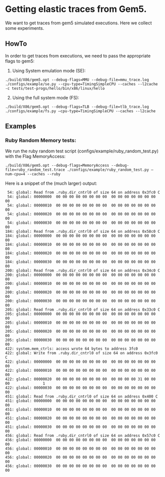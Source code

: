 # Getting elastic traces from Gem5.

We want to get traces from gem5 simulated executions. Here we collect some experiments.


## HowTo

In order to get traces from executions, we need to pass the appropriate flags to gem5:

   1. Using System emulation mode (SE):
   
```./build/X86/gem5.opt --debug-flags=MMU --debug-file=mmu_trace.log ./configs/example/se.py --cpu-type=TimingSimpleCPU --caches --l2cache -c tests/test-progs/hello/bin/x86/linux/hello ```

   2. Using the full system mode (FS):

```./build/X86/gem5.opt --debug-flags=TLB --debug-file=tlb_trace.log ./configs/example/fs.py –cpu-type=TimingSimpleCPU --caches --l2cache```

## Examples

### Ruby Random Memory tests:

We run the ruby random test script (configs/example/ruby_random_test.py) with the Flag MemoryAccess:

``` ./build/X86/gem5.opt --debug-flags=MemoryAccess --debug-file=ruby_random_test.trace ./configs/example/ruby_random_test.py –num-cpu=4 --caches --ruby ```

Here is a snippet of the (much larger) output:

     54: global: Read from .ruby.dir_cntrl0 of size 64 on address 0x3fc0 C
     54: global: 00000000  00 00 00 00 00 00 00 00  00 00 00 00 00 00 00 00                   
     54: global: 00000010  00 00 00 00 00 00 00 00  00 00 00 00 00 00 00 00                   
     54: global: 00000020  00 00 00 00 00 00 00 00  00 00 00 00 00 00 00 00                   
     54: global: 00000030  00 00 00 00 00 00 00 00  00 00 00 00 00 00 00 00                   
    184: global: Read from .ruby.dir_cntrl0 of size 64 on address 0x58c0 C
    184: global: 00000000  00 00 00 00 00 00 00 00  00 00 00 00 00 00 00 00                   
    184: global: 00000010  00 00 00 00 00 00 00 00  00 00 00 00 00 00 00 00                   
    184: global: 00000020  00 00 00 00 00 00 00 00  00 00 00 00 00 00 00 00                   
    184: global: 00000030  00 00 00 00 00 00 00 00  00 00 00 00 00 00 00 00                   
    200: global: Read from .ruby.dir_cntrl0 of size 64 on address 0x34c0 C
    200: global: 00000000  00 00 00 00 00 00 00 00  00 00 00 00 00 00 00 00                   
    200: global: 00000010  00 00 00 00 00 00 00 00  00 00 00 00 00 00 00 00                   
    200: global: 00000020  00 00 00 00 00 00 00 00  00 00 00 00 00 00 00 00                   
    200: global: 00000030  00 00 00 00 00 00 00 00  00 00 00 00 00 00 00 00                   
    205: global: Read from .ruby.dir_cntrl0 of size 64 on address 0x33c0 C
    205: global: 00000000  00 00 00 00 00 00 00 00  00 00 00 00 00 00 00 00                   
    205: global: 00000010  00 00 00 00 00 00 00 00  00 00 00 00 00 00 00 00                   
    205: global: 00000020  00 00 00 00 00 00 00 00  00 00 00 00 00 00 00 00                   
    205: global: 00000030  00 00 00 00 00 00 00 00  00 00 00 00 00 00 00 00                   
    422: system.mem_ctrls: access wrote 64 bytes to address 3fc0
    422: global: Write from .ruby.dir_cntrl0 of size 64 on address 0x3fc0 C
    422: global: 00000000  00 00 00 00 00 00 00 00  00 00 00 00 00 00 00 00                   
    422: global: 00000010  00 00 00 00 00 00 00 00  00 00 00 00 00 00 00 00                   
    422: global: 00000020  00 00 00 00 00 00 00 00  00 00 00 00 31 00 00 00               1   
    422: global: 00000030  00 00 00 00 00 00 00 00  00 00 00 00 00 00 00 00                   
    451: global: Read from .ruby.dir_cntrl0 of size 64 on address 0x400 C
    451: global: 00000000  00 00 00 00 00 00 00 00  00 00 00 00 00 00 00 00                   
    451: global: 00000010  00 00 00 00 00 00 00 00  00 00 00 00 00 00 00 00                   
    451: global: 00000020  00 00 00 00 00 00 00 00  00 00 00 00 00 00 00 00                   
    451: global: 00000030  00 00 00 00 00 00 00 00  00 00 00 00 00 00 00 00                   
    456: global: Read from .ruby.dir_cntrl0 of size 64 on address 0x57c0 C
    456: global: 00000000  00 00 00 00 00 00 00 00  00 00 00 00 00 00 00 00                   
    456: global: 00000010  00 00 00 00 00 00 00 00  00 00 00 00 00 00 00 00                   
    456: global: 00000020  00 00 00 00 00 00 00 00  00 00 00 00 00 00 00 00                   
    456: global: 00000030  00 00 00 00 00 00 00 00  00 00 00 00 00 00 00 00    
